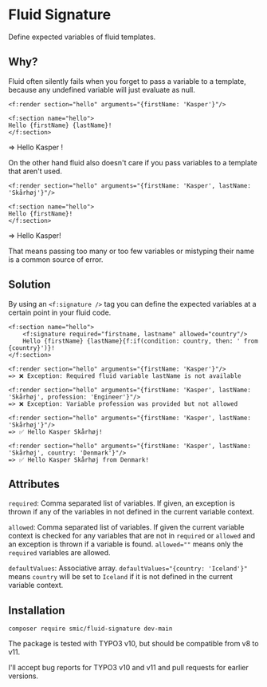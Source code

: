 # Fluid Signature

Define expected variables of fluid templates.

## Why?

Fluid often silently fails when you forget to pass a variable to a template, because any undefined variable will just evaluate as null.

````
<f:render section="hello" arguments="{firstName: 'Kasper'}"/>

<f:section name="hello">
Hello {firstName} {lastName}!
</f:section>
````

=> Hello Kasper !

On the other hand fluid also doesn't care if you pass variables to a template that aren't used.

````
<f:render section="hello" arguments="{firstName: 'Kasper', lastName: 'Skårhøj'}"/>

<f:section name="hello">
Hello {firstName}!
</f:section>
````

=> Hello Kasper!

That means passing too many or too few variables or mistyping their name is a common source of error.

## Solution

By using an `<f:signature />` tag you can define the expected variables at a certain point in your fluid code.

````
<f:section name="hello">
    <f:signature required="firstname, lastname" allowed="country"/>
    Hello {firstName} {lastName}{f:if(condition: country, then: ' from {country}')}!
</f:section>

<f:render section="hello" arguments="{firstName: 'Kasper'}"/>
=> ❌ Exception: Required fluid variable lastName is not available

<f:render section="hello" arguments="{firstName: 'Kasper', lastName: 'Skårhøj', profession: 'Engineer'}"/>
=> ❌ Exception: Variable profession was provided but not allowed

<f:render section="hello" arguments="{firstName: 'Kasper', lastName: 'Skårhøj'}"/>
=> ✅ Hello Kasper Skårhøj!

<f:render section="hello" arguments="{firstName: 'Kasper', lastName: 'Skårhøj', country: 'Denmark'}"/>
=> ✅ Hello Kasper Skårhøj from Denmark!
````

## Attributes

`required`: Comma separated list of variables. If given, an exception is thrown if any of the variables in not defined in the current variable context.

`allowed`: Comma separated list of variables. If given the current variable context is checked for any variables that are not in `required` or `allowed` and an exception is thrown if a variable is found. `allowed=""` means only the `required` variables are allowed.

`defaultValues`: Associative array. `defaultValues="{country: 'Iceland'}"` means `country` will be set to `Iceland` if it is not defined in the current variable context.

## Installation

`composer require smic/fluid-signature dev-main`

The package is tested with TYPO3 v10, but should be compatible from v8 to v11.

I'll accept bug reports for TYPO3 v10 and v11 and pull requests for earlier versions.
